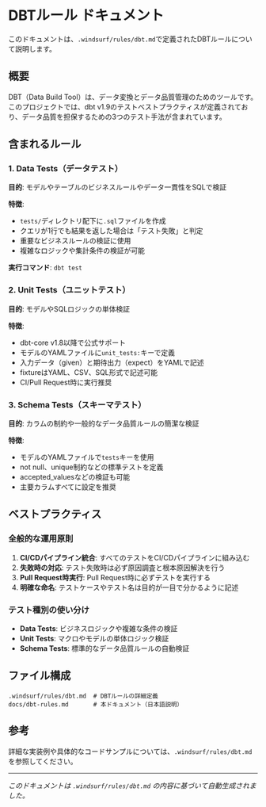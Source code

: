 # DBTルール ドキュメント

このドキュメントは、`.windsurf/rules/dbt.md`で定義されたDBTルールについて説明します。

## 概要

DBT（Data Build Tool）は、データ変換とデータ品質管理のためのツールです。このプロジェクトでは、dbt v1.9のテストベストプラクティスが定義されており、データ品質を担保するための3つのテスト手法が含まれています。

## 含まれるルール

### 1. Data Tests（データテスト）

**目的**: モデルやテーブルのビジネスルールやデータ一貫性をSQLで検証

**特徴**:
- `tests/`ディレクトリ配下に`.sql`ファイルを作成
- クエリが1行でも結果を返した場合は「テスト失敗」と判定
- 重要なビジネスルールの検証に使用
- 複雑なロジックや集計条件の検証が可能

**実行コマンド**: `dbt test`

### 2. Unit Tests（ユニットテスト）

**目的**: モデルやSQLロジックの単体検証

**特徴**:
- dbt-core v1.8以降で公式サポート
- モデルのYAMLファイルに`unit_tests:`キーで定義
- 入力データ（given）と期待出力（expect）をYAMLで記述
- fixtureはYAML、CSV、SQL形式で記述可能
- CI/Pull Request時に実行推奨

### 3. Schema Tests（スキーマテスト）

**目的**: カラムの制約や一般的なデータ品質ルールの簡潔な検証

**特徴**:
- モデルのYAMLファイルで`tests`キーを使用
- not null、unique制約などの標準テストを定義
- accepted_valuesなどの検証も可能
- 主要カラムすべてに設定を推奨

## ベストプラクティス

### 全般的な運用原則

1. **CI/CDパイプライン統合**: すべてのテストをCI/CDパイプラインに組み込む
2. **失敗時の対応**: テスト失敗時は必ず原因調査と根本原因解決を行う
3. **Pull Request時実行**: Pull Request時に必ずテストを実行する
4. **明確な命名**: テストケースやテスト名は目的が一目で分かるように記述

### テスト種別の使い分け

- **Data Tests**: ビジネスロジックや複雑な条件の検証
- **Unit Tests**: マクロやモデルの単体ロジック検証
- **Schema Tests**: 標準的なデータ品質ルールの自動検証

## ファイル構成

```
.windsurf/rules/dbt.md  # DBTルールの詳細定義
docs/dbt-rules.md       # 本ドキュメント（日本語説明）
```

## 参考

詳細な実装例や具体的なコードサンプルについては、`.windsurf/rules/dbt.md`を参照してください。

---

*このドキュメントは `.windsurf/rules/dbt.md` の内容に基づいて自動生成されました。*